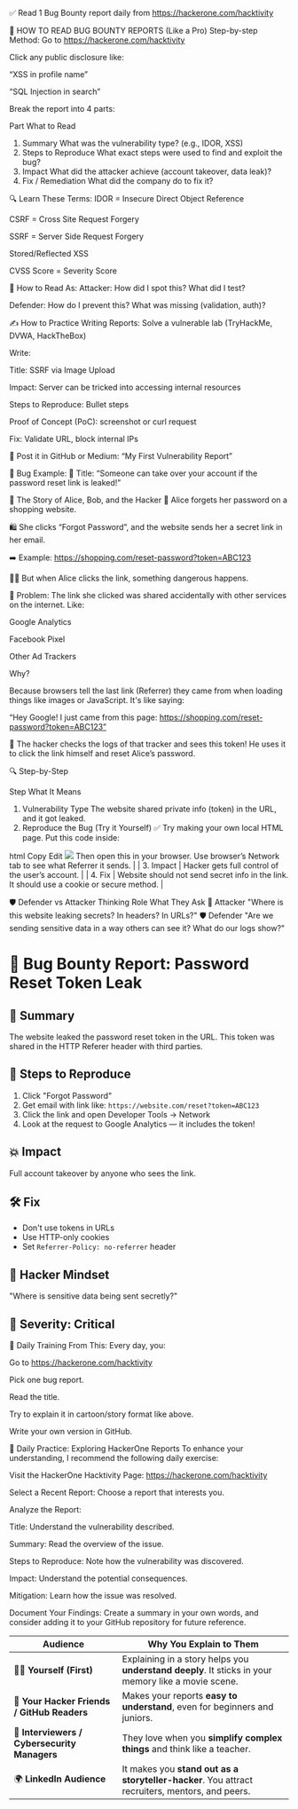 ✅ Read 1 Bug Bounty report daily from https://hackerone.com/hacktivity

🔎 HOW TO READ BUG BOUNTY REPORTS (Like a Pro)
Step-by-step Method:
Go to https://hackerone.com/hacktivity

Click any public disclosure like:

“XSS in profile name”

“SQL Injection in search”

Break the report into 4 parts:

Part What to Read

1. Summary What was the vulnerability type? (e.g., IDOR, XSS)
2. Steps to Reproduce What exact steps were used to find and exploit the bug?
3. Impact What did the attacker achieve (account takeover, data leak)?
4. Fix / Remediation What did the company do to fix it?

🔍 Learn These Terms:
IDOR = Insecure Direct Object Reference

CSRF = Cross Site Request Forgery

SSRF = Server Side Request Forgery

Stored/Reflected XSS

CVSS Score = Severity Score

🧠 How to Read As:
Attacker: How did I spot this? What did I test?

Defender: How do I prevent this? What was missing (validation, auth)?

✍️ How to Practice Writing Reports:
Solve a vulnerable lab (TryHackMe, DVWA, HackTheBox)

Write:

Title: SSRF via Image Upload

Impact: Server can be tricked into accessing internal resources

Steps to Reproduce: Bullet steps

Proof of Concept (PoC): screenshot or curl request

Fix: Validate URL, block internal IPs

🎯 Post it in GitHub or Medium: “My First Vulnerability Report”

🎯 Bug Example:
📄 Title: “Someone can take over your account if the password reset link is leaked!”

📘 The Story of Alice, Bob, and the Hacker
🧒 Alice forgets her password on a shopping website.

🛍️ She clicks “Forgot Password”, and the website sends her a secret link in her email.

➡️ Example:
https://shopping.com/reset-password?token=ABC123

🧑‍💻 But when Alice clicks the link, something dangerous happens.

🚨 Problem:
The link she clicked was shared accidentally with other services on the internet.
Like:

Google Analytics

Facebook Pixel

Other Ad Trackers

Why?

Because browsers tell the last link (Referrer) they came from when loading things like images or JavaScript. It's like saying:

“Hey Google! I just came from this page: https://shopping.com/reset-password?token=ABC123”

👿 The hacker checks the logs of that tracker and sees this token!
He uses it to click the link himself and reset Alice’s password.

🔍 Step-by-Step

Step What It Means

1. Vulnerability Type The website shared private info (token) in the URL, and it got leaked.
2. Reproduce the Bug (Try it Yourself) ✅ Try making your own local HTML page. Put this code inside:

html
Copy
Edit
<img src="https://shopping.com/reset-password?token=ABC123">
Then open this in your browser.
Use browser’s Network tab to see what Referrer it sends. |
| 3. Impact | Hacker gets full control of the user’s account. |
| 4. Fix | Website should not send secret info in the link. It should use a cookie or secure method. |

🛡️ Defender vs Attacker Thinking
Role What They Ask
🦹 Attacker "Where is this website leaking secrets? In headers? In URLs?"
🛡️ Defender "Are we sending sensitive data in a way others can see it? What do our logs show?"

# 🐞 Bug Bounty Report: Password Reset Token Leak

## 📘 Summary

The website leaked the password reset token in the URL. This token was shared in the HTTP Referer header with third parties.

## 🧪 Steps to Reproduce

1. Click "Forgot Password"
2. Get email with link like: `https://website.com/reset?token=ABC123`
3. Click the link and open Developer Tools → Network
4. Look at the request to Google Analytics — it includes the token!

## 💥 Impact

Full account takeover by anyone who sees the link.

## 🛠️ Fix

- Don't use tokens in URLs
- Use HTTP-only cookies
- Set `Referrer-Policy: no-referrer` header

## 🧠 Hacker Mindset

"Where is sensitive data being sent secretly?"

## 📌 Severity: Critical

🧠 Daily Training From This:
Every day, you:

Go to https://hackerone.com/hacktivity

Pick one bug report.

Read the title.

Try to explain it in cartoon/story format like above.

Write your own version in GitHub.

🧠 Daily Practice: Exploring HackerOne Reports
To enhance your understanding, I recommend the following daily exercise:

Visit the HackerOne Hacktivity Page: https://hackerone.com/hacktivity

Select a Recent Report: Choose a report that interests you.

Analyze the Report:

Title: Understand the vulnerability described.

Summary: Read the overview of the issue.

Steps to Reproduce: Note how the vulnerability was discovered.

Impact: Understand the potential consequences.

Mitigation: Learn how the issue was resolved.

Document Your Findings: Create a summary in your own words, and consider adding it to your GitHub repository for future reference.

| Audience                                     | Why You Explain to Them                                                                             |
| -------------------------------------------- | --------------------------------------------------------------------------------------------------- |
| 🧑‍🎓 **Yourself (First)**                      | Explaining in a story helps you **understand deeply**. It sticks in your memory like a movie scene. |
| 🧠 **Your Hacker Friends / GitHub Readers**  | Makes your reports **easy to understand**, even for beginners and juniors.                          |
| 👔 **Interviewers / Cybersecurity Managers** | They love when you **simplify complex things** and think like a teacher.                            |
| 🌍 **LinkedIn Audience**                     | It makes you **stand out as a storyteller-hacker**. You attract recruiters, mentors, and peers.     |
